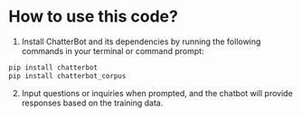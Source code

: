 # How to use this code?

1. Install ChatterBot and its dependencies by running the following commands in your terminal or command prompt:

```bash
pip install chatterbot
pip install chatterbot_corpus
```

2. Input questions or inquiries when prompted, and the chatbot will provide responses based on the training data.